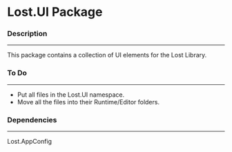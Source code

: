 # Lost.UI Package

### Description
----------------
This package contains a collection of UI elements for the Lost Library.

### To Do
----------
* Put all files in the Lost.UI namespace.
* Move all the files into their Runtime/Editor folders.

### Dependencies
-----------------
Lost.AppConfig
